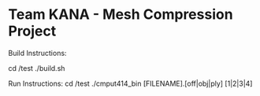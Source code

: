 # Team KANA - Mesh Compression Project

Build Instructions:

  cd /test
  ./build.sh

Run Instructions:
  cd /test
  ./cmput414_bin [FILENAME].[off|obj|ply] [1|2|3|4]

